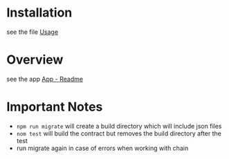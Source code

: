 # Installation
see the file [Usage](usage.md)

# Overview
see the app [App - Readme](app/README.md) 

# Important Notes

- ``npm run migrate`` will create a build directory which will include json files
- ``nom test`` will build the contract but removes the build directory after the test
- run migrate again in case of errors when working with chain